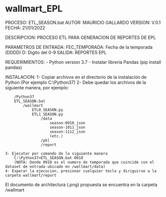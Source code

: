 # wallmart_EPL


PROCESO: ETL_SEASON.bat
AUTOR: MAURICIO GALLARDO
VERSION: V.0.1
FECHA: 21/01/2022

 
DESCRIPCION: PROCESO ETL PARA GENERACION DE REPORTES DE EPL
 
PARAMETROS DE ENTRADA: FEC_TEMPORADA: Fecha de la temporada (DDDD) D: Digito del 0-9
SALIDA: REPORTES EPL

REQUERIMIENTOS:
	- Python version 3.7
	- Instalar libreria Pandas (pip install pandas)
	
INSTALACION:
	1- Copiar archivos en el directorio de la instalaciòn de Python (Por ejemplo C:\Python37)
	2- Debe quedar los archivos de la siguiente manera, por ejemplo:
		
		/Python37
		ETL_SEASON.bat
			/wallmart
				ETL0_SEASON.py
				ETL1_SEASON.py
					/data
						season-0910_json
						season-1011_json
						season-1112_json
						(etc.)
					/pkl
					/report
		
	3- Ejecutar por comando de la siguiente manera
		C:\Python37>ETL_SEASON.bat 0910
		(NOTA: Donde 0910 es el numero de temporada que coincide con el dataset de entrada ubicado en /wallmart/data)
	4- Esperar la ejecucion, presionar cualquier tecla y diriguirse a la carpeta wallmart/report
	
El documento de architectura (.png) propuesta se encuentra en la carpeta /wallmart	
